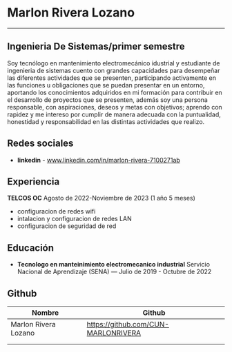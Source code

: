  
# Marlon Rivera Lozano
---
##  Ingenieria De Sistemas/primer semestre 
Soy tecnólogo en mantenimiento electromecánico idustrial y estudiante de 
ingenieria de sistemas cuento con grandes capacidades para desempeñar las 
diferentes actividades que se presenten, 
participando activamente en las funciones u obligaciones que se puedan 
presentar en un entorno, aportando los conocimientos adquiridos
en mi formación para contribuir en el desarrollo de proyectos que se presenten,
además soy una persona responsable, con aspiraciones, deseos y metas con 
objetivos; aprendo con rapidez y me intereso por cumplir de manera adecuada 
con la puntualidad, honestidad y responsabilidad en las distintas actividades que 
realizo.

## Redes sociales

- **linkedin** - www.linkedin.com/in/marlon-rivera-7100271ab


## Experiencia
**TELCOS OC** 
Agosto de 2022-Noviembre de 2023 (1 año 5 meses)
- configuracion de redes wifi
- intalacion y configuracion de redes LAN 
- configuracion de seguridad de red 

## Educación
- **Tecnologo en manteinimiento electromecanico industrial**
Servicio Nacional de Aprendizaje (SENA) — Julio de 2019 - Octubre de 2022


## Github



| Nombre | Github|
| ------ | ------ |
| Marlon Rivera Lozano | https://github.com/CUN-MARLONRIVERA |
|  |  |
|  | |




